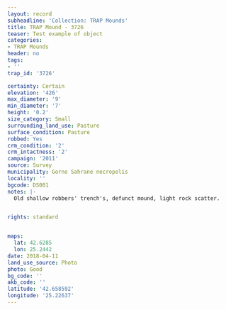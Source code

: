 ```yaml
---
layout: record
subheadline: 'Collection: TRAP Mounds'
title: TRAP Mound - 3726
teaser: Test example of object
categories:
- TRAP Mounds
header: no
tags:
- ''
trap_id: '3726'

certainty: Certain
elevation: '426'
max_diameter: '9'
min_diameter: '7'
height: '0.2'
size_category: Small
surrounding_land_use: Pasture
surface_condition: Pasture
robbed: Yes
crm_condition: '2'
crm_intactness: '2'
campaign: '2011'
source: Survey
municipality: Gorno Sahrane necropolis
locality: ''
bgcode: DS001
notes: |-
  Old shallow robbers' trench's, defunct mound, light rock scatter.


rights: standard


maps:
  lat: 42.6285
  lon: 25.2442
date: 2018-04-11
land_use_source: Photo
photo: Good
bg_code: ''
akb_code: ''
latitude: '42.658592'
longitude: '25.22637'
---
```

